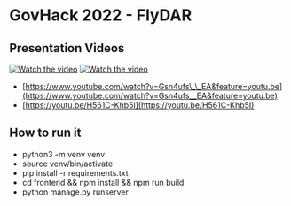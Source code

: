 # GovHack 2022 - FlyDAR

## Presentation Videos

[![Watch the video](https://img.youtube.com/vi/Gsn4ufs__EA/maxresdefault.jpg)](https://youtu.be/Gsn4ufs__EA)
[![Watch the video](https://img.youtube.com/vi/H561C-Khb5I/maxresdefault.jpg)](https://youtu.be/H561C-Khb5I)

- [https://www.youtube.com/watch?v=Gsn4ufs\_\_EA&feature=youtu.be](https://www.youtube.com/watch?v=Gsn4ufs__EA&feature=youtu.be)
- [https://youtu.be/H561C-Khb5I](https://youtu.be/H561C-Khb5I)

## How to run it

- python3 -m venv venv
- source venv/bin/activate
- pip install -r requirements.txt
- cd frontend && npm install && npm run build
- python manage.py runserver
